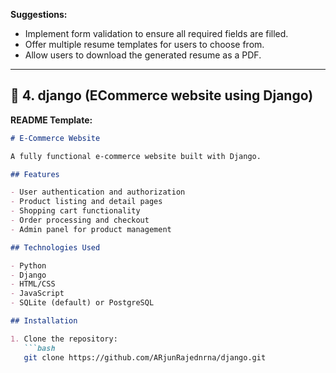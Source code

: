 
**Suggestions:**

- Implement form validation to ensure all required fields are filled.
- Offer multiple resume templates for users to choose from.
- Allow users to download the generated resume as a PDF.

---

## 🛒 4. django (ECommerce website using Django)

**README Template:**

```markdown
# E-Commerce Website

A fully functional e-commerce website built with Django.

## Features

- User authentication and authorization
- Product listing and detail pages
- Shopping cart functionality
- Order processing and checkout
- Admin panel for product management

## Technologies Used

- Python
- Django
- HTML/CSS
- JavaScript
- SQLite (default) or PostgreSQL

## Installation

1. Clone the repository:
   ```bash
   git clone https://github.com/ARjunRajednrna/django.git
